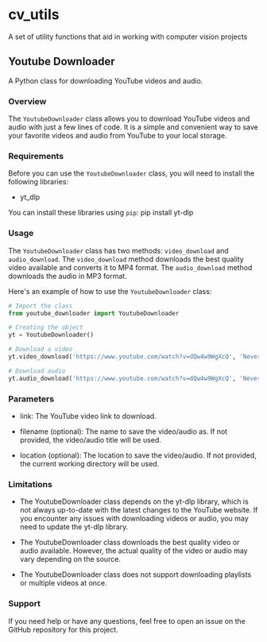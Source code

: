 # cv_utils

A set of utility functions that aid in working with computer vision projects

## Youtube Downloader

A Python class for downloading YouTube videos and audio.

### Overview

The `YoutubeDownloader` class allows you to download YouTube videos and audio with just a few lines of code. It is a simple and convenient way to save your favorite videos and audio from YouTube to your local storage.

### Requirements

Before you can use the `YoutubeDownloader` class, you will need to install the following libraries:

- yt_dlp

You can install these libraries using `pip`: pip install yt-dlp

### Usage

The `YoutubeDownloader` class has two methods: `video_download` and `audio_download`. The `video_download` method downloads the best quality video available and converts it to MP4 format. The `audio_download` method downloads the audio in MP3 format.

Here's an example of how to use the `YoutubeDownloader` class:

```python
# Import the class
from youtube_downloader import YoutubeDownloader

# Creating the object
yt = YoutubeDownloader()

# Download a video
yt.video_download('https://www.youtube.com/watch?v=dQw4w9WgXcQ', 'Never_Gonna_Give_You_Up.mp4', '/path/to/downloads')

# Download audio
yt.audio_download('https://www.youtube.com/watch?v=dQw4w9WgXcQ', 'Never_Gonna_Give_You_Up.mp3', '/path/to/downloads')

```

### Parameters

- link: The YouTube video link to download.

- filename (optional): The name to save the video/audio as. If not provided, the video/audio title will be used.

- location (optional): The location to save the video/audio. If not provided, the current working directory will be used.

### Limitations

- The YoutubeDownloader class depends on the yt-dlp library, which is not always up-to-date with the latest changes to the YouTube website. If you encounter any issues with downloading videos or audio, you may need to update the yt-dlp library.

- The YoutubeDownloader class downloads the best quality video or audio available. However, the actual quality of the video or audio may vary depending on the source.

- The YoutubeDownloader class does not support downloading playlists or multiple videos at once.

### Support

If you need help or have any questions, feel free to open an issue on the GitHub repository for this project.
